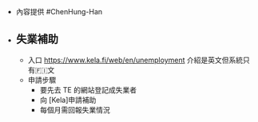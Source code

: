 - 內容提供 #ChenHung-Han
- ## 失業補助
	- 入口 https://www.kela.fi/web/en/unemployment 介紹是英文但系統只有🇫🇮文
	- 申請步驟
		- 要先去 TE 的網站登記成失業者
		- 向 [Kela]申請補助
		- 每個月需回報失業情況